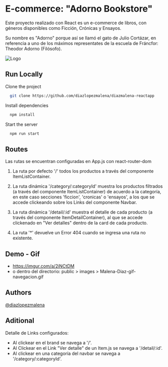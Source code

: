 # E-commerce: "Adorno Bookstore"

Este proyecto realizado con React es un e-commerce de libros, con géneros disponibles como Ficción, Crónicas y Ensayos.

Su nombre es "Adorno" porque así se llamó el gato de Julio Cortázar, en referencia a uno de los máximos representates de la escuela de Fráncfor: Theodor Adorno (Filósofo).

![Logo](https://i.ibb.co/RPCySdC/logo-Adorno.png)

## Run Locally

Clone the project

```bash
  git clone https://github.com/diazlopezmalena/diazmalena-reactapp
```

Install dependencies

```bash
  npm install
```

Start the server

```bash
  npm run start
```


## Routes

Las rutas se encuentran configuradas en App.js con react-router-dom

1. La ruta por defecto '/' todos los productos a través del componente ItemListContainer.

2. La ruta dinámica '/category/:categoryId' muestra los productos filtrados (a través del componente ItemListContainer) de acuerdo a la categoría, en este caso secciones 'ficcion', 'cronicas' o 'ensayos', a los que se accede clickeando sobre los Links del componente Navbar.

3. La ruta dinámica '/detail/:id' muestra el detalle de cada producto (a través del componente ItemDetailContainer), al que se accede clickenado en "Ver detalles" dentro de la card de cada producto.

4. La ruta '*' devuelve un Error 404 cuando se ingresa una ruta no existente.

## Demo - Gif

- https://imgur.com/a/2iNCtDM
- o dentro del directorio: public > images > Malena-Diaz-gif-navegacion.gif

## Authors

[@diazlopezmalena](https://github.com/diazlopezmalena)

## Aditional

Detalle de Links configurados:

- Al clickear en el brand se navega a '/'.
- Al Clickear en el Link "Ver detalle" de un Item.js se navega a '/detail/:id'.
- Al clickear en una categoría del navbar se navega a '/category/:categoryId'.